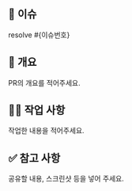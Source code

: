 ## 👀 이슈

resolve #{이슈번호}

## 📌 개요

PR의 개요를 적어주세요.

## 👩‍💻 작업 사항

작업한 내용을 적어주세요.

## ✅ 참고 사항

공유할 내용, 스크린샷 등을 넣어 주세요.
